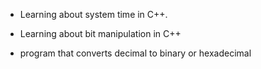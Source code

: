 - Learning about system time in C++.

- Learning about bit manipulation in C++

- program that converts decimal to binary or hexadecimal
